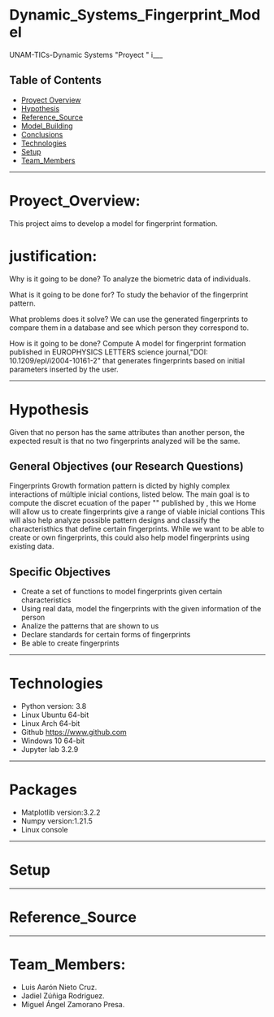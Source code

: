# Dynamic_Systems_Fingerprint_Model
UNAM-TICs-Dynamic Systems "Proyect "
i___
## Table of Contents
* [Proyect Overview](#Proyect_Overview)
* [Hypothesis](#Hypothesis)
* [Reference_Source](#Reference_Source)
* [Model_Building](#Model_Building)
* [Conclusions](#Report)
* [Technologies](#Technologies)
* [Setup](#Setup)
* [Team_Members](#Team_Members)


____
# Proyect_Overview:
This project aims to develop a model for fingerprint formation. 

# justification: 
Why is it going to be done?
To analyze the biometric data of individuals.

What is it going to be done for?
To study the behavior of the fingerprint pattern.

What problems does it solve?
We can use the generated fingerprints to compare them in a database and see which person they correspond to.

How is it going to be done?
Compute A model for fingerprint formation published in EUROPHYSICS LETTERS science journal,"DOI: 10.1209/epl/i2004-10161-2" that generates fingerprints based on initial parameters inserted by the user.


____
# Hypothesis
Given that no person has the same attributes than another person, the expected result is that no two fingerprints analyzed will be the same.


## General Objectives (our Research Questions)
Fingerprints Growth formation pattern is dicted by highly complex interactions of múltiple inicial contions, listed  below. The main goal is to compute the discret ecuation of the paper "" published by , this we Home will allow us to create fingerprints give a range of viable inicial contions 
This will also help analyze possible pattern designs and classify the characteristhics that define certain fingerprints. While we want to be able to create or own fingerprints, this could also help model fingerprints using existing data.


## Specific Objectives
* Create a set of functions to model fingerprints given certain characteristics
* Using real data, model the fingerprints with the given information of the person  
* Analize the patterns that are shown to us
* Declare standards for certain forms of fingerprints
* Be able to create fingerprints

___
# Technologies

* Python          version: 3.8  
* Linux Ubuntu    64-bit
* Linux Arch      64-bit
* Github          https://www.github.com
* Windows 10      64-bit
* Jupyter lab     3.2.9

___
# Packages<br>

* Matplotlib version:3.2.2  
* Numpy      version:1.21.5  
* Linux console

___
# Setup

___
# Reference_Source


___
# Team_Members:

* Luis Aarón Nieto Cruz.
* Jadiel Zúñiga Rodriguez.
* Miguel Ángel Zamorano Presa.


